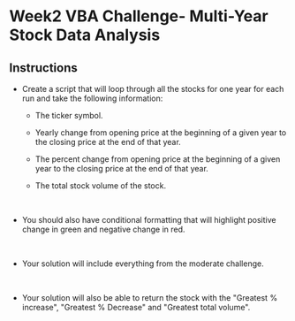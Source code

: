 # Week2 VBA Challenge- Multi-Year Stock Data Analysis
## Instructions

* Create a script that will loop through all the stocks for one year for each run and take the following information:

  * The ticker symbol.

  * Yearly change from opening price at the beginning of a given year to the closing price at the end of that year.

  * The percent change from opening price at the beginning of a given year to the closing price at the end of that year.

  * The total stock volume of the stock.
  
<br>

* You should also have conditional formatting that will highlight positive change in green and negative change in red.

<br>

* Your solution will include everything from the moderate challenge.

<br>

* Your solution will also be able to return the stock with the "Greatest % increase", "Greatest % Decrease" and "Greatest total volume".

